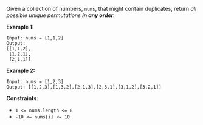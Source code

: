 Given a collection of numbers, `nums`, that might contain duplicates, return
_all possible unique permutations **in any order**._



**Example 1:**

    
    
    Input: nums = [1,1,2]
    Output:
    [[1,1,2],
     [1,2,1],
     [2,1,1]]
    

**Example 2:**

    
    
    Input: nums = [1,2,3]
    Output: [[1,2,3],[1,3,2],[2,1,3],[2,3,1],[3,1,2],[3,2,1]]
    



**Constraints:**

  * `1 <= nums.length <= 8`
  * `-10 <= nums[i] <= 10`

